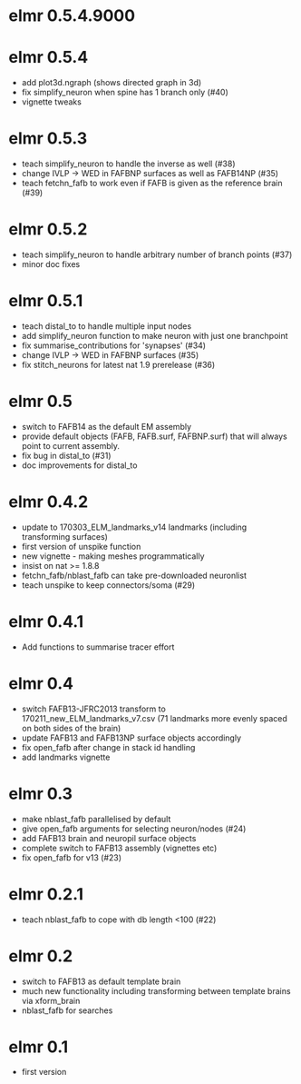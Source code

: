 # elmr 0.5.4.9000

# elmr 0.5.4

* add plot3d.ngraph (shows directed graph in 3d)
* fix simplify_neuron when spine has 1 branch only (#40)
* vignette tweaks

# elmr 0.5.3

* teach simplify_neuron to handle the inverse as well (#38)
* change IVLP -> WED in FAFBNP surfaces as well as FAFB14NP (#35)
* teach fetchn_fafb to work even if FAFB is given as the reference brain (#39)

# elmr 0.5.2

* teach simplify_neuron to handle arbitrary number of branch points (#37)
* minor doc fixes

# elmr 0.5.1

* teach distal_to to handle multiple input nodes
* add simplify_neuron function to make neuron with just one branchpoint
* fix summarise_contributions for 'synapses' (#34)
* change IVLP -> WED in FAFBNP surfaces (#35)
* fix stitch_neurons for latest nat 1.9 prerelease (#36)

# elmr 0.5

* switch to FAFB14 as the default EM assembly
* provide default objects (FAFB, FAFB.surf, FAFBNP.surf) that will always point
  to current assembly.
* fix bug in distal_to (#31)
* doc improvements for distal_to

# elmr 0.4.2

* update to 170303_ELM_landmarks_v14 landmarks (including transforming surfaces)
* first version of unspike function
* new vignette - making meshes programmatically
* insist on nat >= 1.8.8
* fetchn_fafb/nblast_fafb can take pre-downloaded neuronlist
* teach unspike to keep connectors/soma (#29)

# elmr 0.4.1

* Add functions to summarise tracer effort

# elmr 0.4

* switch FAFB13-JFRC2013 transform to 170211_new_ELM_landmarks_v7.csv
  (71 landmarks more evenly spaced on both sides of the brain)
* update FAFB13 and FAFB13NP surface objects accordingly
* fix open_fafb after change in stack id handling
* add landmarks vignette

# elmr 0.3

* make nblast_fafb parallelised by default
* give open_fafb arguments for selecting neuron/nodes (#24)
* add FAFB13 brain and neuropil surface objects
* complete switch to FAFB13 assembly (vignettes etc)
* fix open_fafb for v13 (#23)

# elmr 0.2.1

* teach nblast_fafb to cope with db length <100 (#22)

# elmr 0.2

* switch to FAFB13 as default template brain
* much new functionality including transforming between template brains via
  xform_brain
* nblast_fafb for searches

# elmr 0.1

* first version
